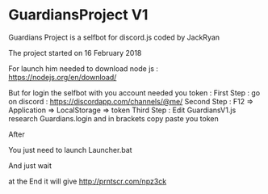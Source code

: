 # GuardiansProject V1 
Guardians Project is a selfbot for discord.js coded by JackRyan

The project started on 16 February 2018

For launch him needed to download node js : https://nodejs.org/en/download/

But for login the selfbot with you account needed you token :
First Step : go on discord : https://discordapp.com/channels/@me/
Second Step : F12 => Application => LocalStorage => token
Third Step : Edit GuardiansV1.js research Guardians.login and in brackets copy paste you token

After 

You just need to launch Launcher.bat

And just wait 

at the End it will give http://prntscr.com/npz3ck

